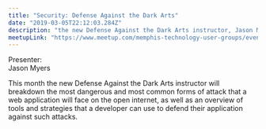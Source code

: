 ```yaml
---
title: "Security: Defense Against the Dark Arts"
date: "2019-03-05T22:12:03.284Z"
description: "the new Defense Against the Dark Arts instructor, Jason Myers, will breakdown the most dangerous and most common forms of attack that a web application will face on the open internet, as well as an overview of tools and strategies that a developer can use to defend their application against such attacks."
meetupLink: "https://www.meetup.com/memphis-technology-user-groups/events/hxxpfqyzfbhb/"
---
```


Presenter:  
Jason Myers

This month the new Defense Against the Dark Arts instructor will breakdown the most dangerous and most common forms of attack that a web application will face on the open internet, as well as an overview of tools and strategies that a developer can use to defend their application against such attacks.
